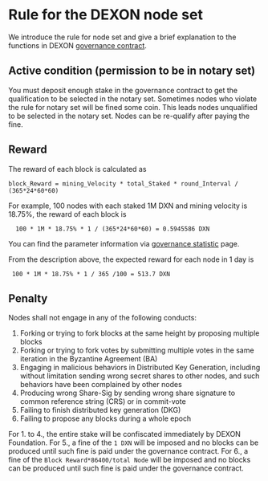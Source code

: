 # Rule for the DEXON node set
  We introduce the rule for node set and give a brief explanation to the functions in DEXON [governance contract](https://testnet.dexscan.org/address/0x63751838D6485578B23e8b051d40861eCC416794).

  
## Active condition (permission to be in notary set)
  You must deposit enough stake in the governance contract to get the qualification to be selected in the notary set.
  Sometimes nodes who violate the rule for notary set will be fined some coin. This leads nodes unqualified to be selected in the notary set. Nodes can be re-qualify after paying the fine.

## Reward
  The reward of each block is calculated as

    block_Reward = mining_Velocity * total_Staked * round_Interval / (365*24*60*60)

  For example, 100 nodes with each staked 1M DXN and mining velocity is 18.75%, the reward of each block is
  
      100 * 1M * 18.75% * 1 / (365*24*60*60) = 0.5945586 DXN
  You can find the parameter information via [governance statistic](https://testnet.dexscan.app/governance) page.

  From the description above, the expected reward for each node in 1 day is

     100 * 1M * 18.75% * 1 / 365 /100 = 513.7 DXN

## Penalty
Nodes shall not engage in any of the following conducts:

1. Forking or trying to fork blocks at the same height by proposing multiple blocks
2. Forking or trying to fork votes by submitting multiple votes in the same iteration in the Byzantine Agreement (BA)
3. Engaging in malicious behaviors in Distributed Key Generation, including without limitation sending wrong secret shares to other nodes, and such behaviors have been complained by other nodes
4. Producing wrong Share-Sig by sending wrong share signature to common reference string (CRS) or in commit-vote
5. Failing to finish distributed key generation (DKG)
6. Failing to propose any blocks during a whole epoch

For 1. to 4., the entire stake will be confiscated immediately by DEXON Foundation. For 5., a fine of the `1 DXN` will be imposed and no blocks can be produced until such fine is paid under the governance contract.  For 6., a fine of the `Block Reward*86400/total Node` will be imposed and no blocks can be produced until such fine is paid under the governance contract.